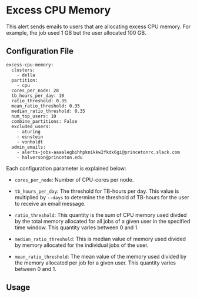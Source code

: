 # Excess CPU Memory

This alert sends emails to users that are allocating excess CPU memory.
For example, the job used 1 GB but the user allocated 100 GB.

## Configuration File


```
excess-cpu-memory:
  clusters:
    - della
  partition:
    - cpu
  cores_per_node: 28
  tb_hours_per_day: 10
  ratio_threshold: 0.35
  mean_ratio_threshold: 0.35
  median_ratio_threshold: 0.35
  num_top_users: 10
  combine_partitions: False
  excluded_users:
    - aturing
    - einstein
    - vonholdt
  admin_emails:
    - alerts-jobs-aaaalegbihhpknikkw2fkdx6gi@princetonrc.slack.com
    - halverson@princeton.edu
```

Each configuration parameter is explained below:

- `cores_per_node`: Number of CPU-cores per node.

- `tb_hours_per_day`: The threshold for TB-hours per day. This value
is multiplied by `--days` to determine the threshold of TB-hours for
the user to receive an email message.

- `ratio_threshold`: This quantity is the sum of CPU memory used divded
by the total memory allocated for all jobs of a given user in the specified
time window. This quantity varies between 0 and 1.

- `median_ratio_threshold`: This is median value of memory used divided by
memory allocated for the individual jobs of the user.

- `mean_ratio_threshold`: The mean value of the memory used divided by the
memory allocated per job for a given user. This quantity varies between 0
and 1.

## Usage

